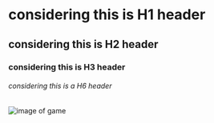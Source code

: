 # considering this is H1 header
## considering this is H2 header
### considering this is H3 header
###### considering this is a H6 header
![image of game](https://www.palaiszelda.com/images/z15/link_defense.jpg)

